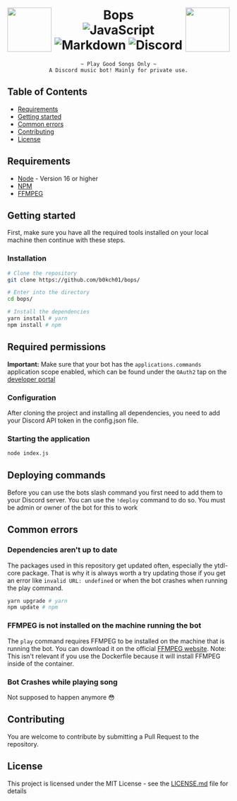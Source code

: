 <div align=center>

    
  
  
<img src=https://cdn.discordapp.com/avatars/888244453431709766/1dab6d045ffd1decb9c4b370a72ce0f9.webp width=100 align="right">
  
<img src=https://cdn.discordapp.com/avatars/888244453431709766/1dab6d045ffd1decb9c4b370a72ce0f9.webp width=100 align="left">
   
# Bops<br>![JavaScript](https://img.shields.io/badge/javascript-%23323330.svg?style=for-the-badge&logo=javascript&logoColor=%23F7DF1E) ![Markdown](https://img.shields.io/badge/markdown-%23000000.svg?style=for-the-badge&logo=markdown&logoColor=white) ![Discord](https://img.shields.io/badge/%3CServer%3E-%237289DA.svg?style=for-the-badge&logo=discord&logoColor=white)
  

  
  
```
~ Play Good Songs Only ~
A Discord music bot! Mainly for private use.
```

  
</div>



## Table of Contents

-   [Requirements](#requirements)
-   [Getting started](#getting-started)
-   [Common errors](#common-errors)
-   [Contributing](#contributing)
-   [License](#license)

## Requirements

-   [Node](https://nodejs.org/en/) - Version 16 or higher
-   [NPM](https://www.npmjs.com/)
-   [FFMPEG](https://www.ffmpeg.org/)

## Getting started

First, make sure you have all the required tools installed on your local machine then continue with these steps.

### Installation

```bash
# Clone the repository
git clone https://github.com/b0kch01/bops/

# Enter into the directory
cd bops/

# Install the dependencies
yarn install # yarn
npm install # npm
```

## Required permissions

**Important:** Make sure that your bot has the `applications.commands` application scope enabled, which can be found under the `OAuth2` tap on the [developer portal](https://discord.com/developers/applications/)

### Configuration

After cloning the project and installing all dependencies, you need to add your Discord API token in the config.json file.

### Starting the application

```bash
node index.js
```

## Deploying commands

Before you can use the bots slash command you first need to add them to your Discord server. You can use the `!deploy` command to do so. You must be admin or owner of the bot for this to work

## Common errors

### Dependencies aren't up to date

The packages used in this repository get updated often, especially the ytdl-core package. That is why it is always worth a try updating those if you get an error like `invalid URL: undefined` or when the bot crashes when running the play command.

```bash
yarn upgrade # yarn
npm update # npm
```

### FFMPEG is not installed on the machine running the bot

The `play` command requires FFMPEG to be installed on the machine that is running the bot. You can download it on the official [FFMPEG website](https://www.ffmpeg.org/). Note: This isn't relevant if you use the Dockerfile because it will install FFMPEG inside of the container.

### Bot Crashes while playing song

Not supposed to happen anymore 😳

## Contributing

You are welcome to contribute by submitting a Pull Request to the repository.

## License

This project is licensed under the MIT License - see the [LICENSE.md](LICENSE) file for details
